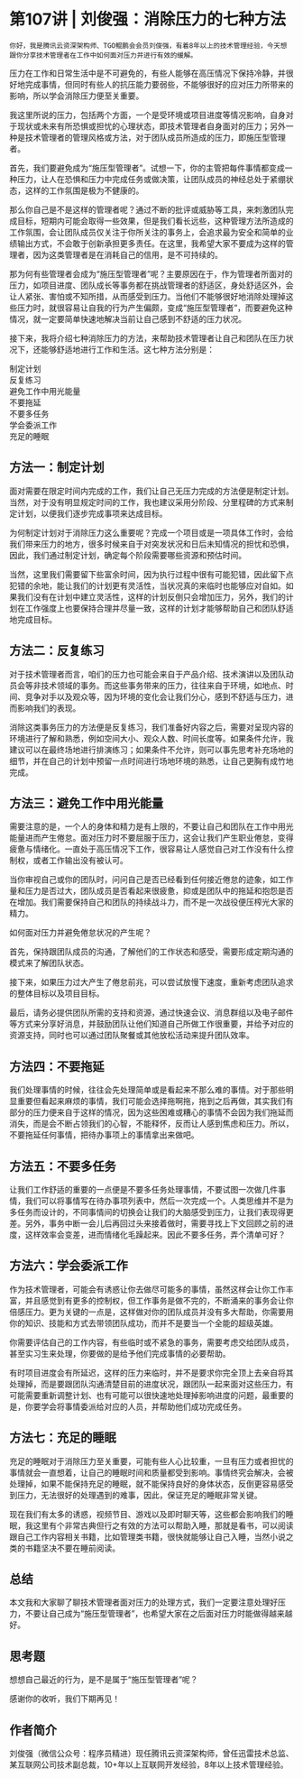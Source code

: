 # 第107讲 | 刘俊强：消除压力的七种方法

    你好，我是腾讯云资深架构师、TGO鲲鹏会会员刘俊强，有着8年以上的技术管理经验，今天想跟你分享技术管理者在工作中如何面对压力并进行有效的缓解。

压力在工作和日常生活中是不可避免的，有些人能够在高压情况下保持冷静，并很好地完成事情，但同时有些人的抗压能力要弱些，不能够很好的应对压力所带来的影响，所以学会消除压力便至关重要。

我这里所说的压力，包括两个方面，一个是受环境或项目进度等情况影响，自身对于现状或未来有所恐惧或担忧的心理状态，即技术管理者自身面对的压力；另外一种是技术管理者的管理风格或方法，对于团队成员所造成的压力，即施压型管理者。

首先，我们要避免成为“施压型管理者”。试想一下，你的主管把每件事情都变成一种压力，让人在恐惧和压力中完成任务或做决策，让团队成员的神经总处于紧绷状态，这样的工作氛围是极为不健康的。

那么你自己是不是这样的管理者呢？通过不断的批评或威胁等工具，来刺激团队完成目标，短期内可能会取得一些效果，但是我们看长远些，这种管理方法所造成的工作氛围，会让团队成员仅关注于你所关注的事务上，会追求最为安全和简单的业绩输出方式，不会敢于创新承担更多责任。在这里，我希望大家不要成为这样的管理者，因为这类管理者是在消耗自己的信用，是不可持续的。

那为何有些管理者会成为“施压型管理者”呢？主要原因在于，作为管理者所面对的压力，如项目进度、团队成长等事务都在挑战管理者的舒适区，身处舒适区外，会让人紧张、害怕或不知所措，从而感受到压力。当他们不能够很好地消除处理掉这些压力时，就很容易让自我的行为产生偏颇，变成“施压型管理者”，而要避免这种情况，就一定要简单快速地解决当前让自己感到不舒适的压力状况。

接下来，我将介绍七种消除压力的方法，来帮助技术管理者让自己和团队在压力状况下，还能够舒适地进行工作和生活。这七种方法分别是：

制定计划  
反复练习  
避免工作中用光能量  
不要拖延  
不要多任务  
学会委派工作  
充足的睡眠

## 方法一：制定计划

面对需要在限定时间内完成的工作，我们让自己无压力完成的方法便是制定计划。当然，对于没有明显规定时间的工作，我也建议采用分阶段、分里程碑的方式来制定计划，以便我们逐步完成事项来达成目标。

为何制定计划对于消除压力这么重要呢？完成一个项目或是一项具体工作时，会给我们带来压力的地方，很多时候来自于对突发状况和日后未知情况的担忧和恐惧，因此，我们通过制定计划，确定每个阶段需要哪些资源和预估时间。

当然，这里我们需要留下些富余时间，因为执行过程中很有可能犯错，因此留下点犯错的余地，能让我们的计划更有灵活性，当状况真的来临时也能够应对自如。如果我们没有在计划中建立灵活性，这样的计划反倒只会增加压力，另外，我们的计划在工作强度上也要保持合理并尽量一致，这样的计划才能够帮助自己和团队舒适地完成目标。

## 方法二：反复练习

对于技术管理者而言，咱们的压力也可能会来自于产品介绍、技术演讲以及团队动员会等非技术领域的事务。而这些事务带来的压力，往往来自于环境，如地点、时间、竞争对手以及观众等，因为环境的变化会让我们分心，感到不舒适与压力，进而影响我们的表现。

消除这类事务压力的方法便是反复练习，我们准备好内容之后，需要对呈现内容的环境进行了解和熟悉，例如空间大小、观众人数、时间长度等。如果条件允许，我建议可以在最终场地进行排演练习；如果条件不允许，则可以事先思考补充场地的细节，并在自己的计划中预留一点时间进行场地环境的熟悉，让自己更胸有成竹地完成。

## 方法三：避免工作中用光能量

需要注意的是，一个人的身体和精力是有上限的，不要让自己和团队在工作中用光能量进而产生倦怠。面对压力时不要屈服于压力，这会让我们产生职业倦怠，变得疲惫与情绪化。一直处于高压情况下工作，很容易让人感觉自己对工作没有什么控制权，或者工作输出没有被认可。

当你审视自己或你的团队时，问问自己是否已经看到任何接近倦怠的迹象，如工作量和压力是否过大，团队成员是否看起来很疲惫，抑或是团队中的拖延和抱怨是否在增加。我们需要保持自己和团队的持续战斗力，而不是一次战役便压榨光大家的精力。

如何面对压力并避免倦怠状况的产生呢？

首先，保持跟团队成员的沟通，了解他们的工作状态和感受，需要形成定期沟通的模式来了解团队状态。

接下来，如果压力过大产生了倦怠前兆，可以尝试放慢下速度，重新考虑团队追求的整体目标以及项目目标。

最后，请务必提供团队所需的支持和资源，通过快速会议、消息群组以及电子邮件等方式来分享好消息，并鼓励团队让他们知道自己所做工作很重要，并给予对应的资源支持，同时也可以通过团队聚餐或其他放松活动来提升团队效率。

## 方法四：不要拖延

我们处理事情的时候，往往会先处理简单或是看起来不那么难的事情。对于那些明显重要但看起来麻烦的事情，我们可能会选择拖啊拖，拖到之后再做，其实我们有部分的压力便来自于这样的情况，因为这些困难或糟心的事情不会因为我们拖延而消失，而是会不断占领我们的心智，不能释怀，反而让人感到焦虑和压力。所以，不要拖延任何事情，把待办事项上的事情拿出来做吧。

## 方法五：不要多任务

让我们工作舒适的重要的一点便是不要多任务处理事情，不要试图一次做几件事情，我们可以将事情写在待办事项列表中，然后一次完成一个。人类思维并不是为多任务而设计的，不同事情间的切换会让我们的大脑感受到压力，让我们表现得更差。另外，事务中断一会儿后再回过头来接着做时，需要寻找上下文回顾之前的进度，这样效率会变差，进而情绪化毛躁起来。因此不要多任务，弄个清单可好？

## 方法六：学会委派工作

作为技术管理者，可能会有诱惑让你去做尽可能多的事情，虽然这样会让你工作丰富，并且感觉到有更多的控制权，但工作事务是做不完的，不断涌来的事务会让你倍感压力。更为关键的一点是，这样做对你的团队成员并没有多大帮助，你需要用你的知识、技能和方式去带领团队成功，而并不是要当一个全能的超级英雄。

你需要评估自己的工作内容，有些临时或不紧急的事务，需要考虑交给团队成员，甚至实习生来处理，你要做的是给予他们完成事情的必要帮助。

有时项目进度会有所延迟，这样的压力来临时，并不是要求你完全顶上去亲自将其处理掉，而是要跟团队沟通清楚目前的进度状况，跟团队一起来面对这些压力，有可能需要重新调整计划、也有可能可以很快速地处理掉影响进度的问题，最重要的是，你要学会将事情委派给对应的人员，并帮助他们成功完成任务。

## 方法七：充足的睡眠

充足的睡眠对于消除压力至关重要，可能有些人心比较重，一旦有压力或者担忧的事情就会一直想着，让自己的睡眠时间和质量都受到影响。事情终究会解决，会被处理掉，如果不能保持充足的睡眠，就不能保持良好的身体状态，反倒更容易感受到压力，无法很好的处理遇到的难事，因此，保证充足的睡眠非常关键。

现在我们有太多的诱惑，视频节目、游戏以及即时聊天等，这些都会影响我们的睡眠，我这里有个非常古典但行之有效的方法可以帮助入睡，那就是看书，可以阅读跟自己工作内容相关书籍，比如管理类书籍，很快就能够让自己入睡，当然小说之类的书籍坚决不要在睡前阅读。

## 总结

本文我和大家聊了聊技术管理者面对压力的处理方式，我们一定要注意处理好压力，不要让自己成为“施压型管理者”，也希望大家在之后面对压力时能做得越来越好。

## 思考题

想想自己最近的行为，是不是属于“施压型管理者”呢？

感谢你的收听，我们下期再见！

## 作者简介

刘俊强（微信公众号：程序员精进）现任腾讯云资深架构师，曾任迅雷技术总监、某互联网公司技术副总裁，10+年以上互联网开发经验，8年以上技术管理经验。
    